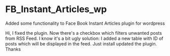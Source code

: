 # FB_Instant_Articles_wp
Added some functionality to Face Book Instant Articles plugin for wordpress

Hi, I fixed the plugin. Now there's a checkbox which filters unwanted posts from RSS Feed.
I know it's a bit ugly solution: I added a new table with ID of posts which will be displayed in the feed.
Just install updated the plugin. 
Thanks
